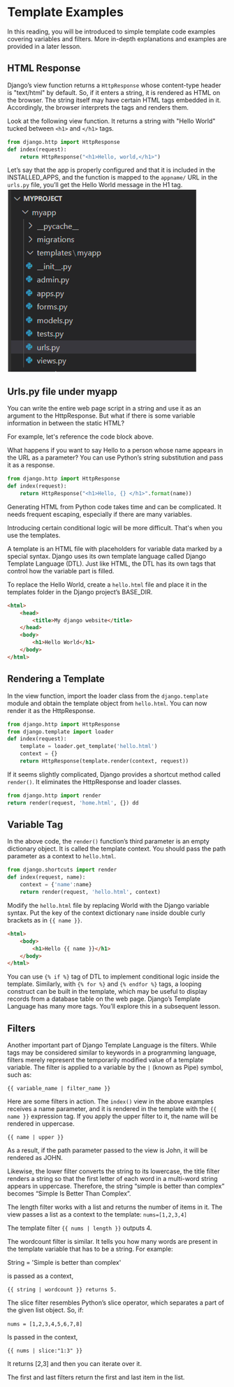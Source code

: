 # Template Examples

In this reading, you will be introduced to simple template code examples covering variables and filters. More in-depth explanations and examples are provided in a later lesson.

## HTML Response

Django’s view function returns a `HttpResponse` whose content-type header is "text/html" by default. So, if it enters a string, it is rendered as HTML on the browser. The string itself may have certain HTML tags embedded in it. Accordingly, the browser interprets the tags and renders them.

Look at the following view function. It returns a string with "Hello World" tucked between `<h1>` and `</h1>` tags.

```python
from django.http import HttpResponse
def index(request):
    return HttpResponse("<h1>Hello, world,</h1>")
```

Let’s say that the app is properly configured and that it is included in the INSTALLED_APPS, and the function is mapped to the `appname/` URL in the `urls.py` file, you’ll get the Hello World message in the H1 tag.
![alt text](image-1.png)

## Urls.py file under myapp

You can write the entire web page script in a string and use it as an argument to the HttpResponse. But what if there is some variable information in between the static HTML?

For example, let's reference the code block above.

What happens if you want to say Hello to a person whose name appears in the URL as a parameter? You can use Python’s string substitution and pass it as a response.

```python
from django.http import HttpResponse
def index(request):
    return HttpResponse("<h1>Hello, {} </h1>".format(name))
```

Generating HTML from Python code takes time and can be complicated. It needs frequent escaping, especially if there are many variables.

Introducing certain conditional logic will be more difficult. That's when you use the templates.

A template is an HTML file with placeholders for variable data marked by a special syntax. Django uses its own template language called Django Template Language (DTL). Just like HTML, the DTL has its own tags that control how the variable part is filled.

To replace the Hello World, create a `hello.html` file and place it in the templates folder in the Django project’s BASE_DIR.

```html
<html>
    <head>
        <title>My django website</title>
    </head>
    <body>
        <h1>Hello World</h1>
    </body>
</html>
```

## Rendering a Template

In the view function, import the loader class from the `django.template` module and obtain the template object from `hello.html`. You can now render it as the HttpResponse.

```python
from django.http import HttpResponse
from django.template import loader
def index(request):
    template = loader.get_template('hello.html')
    context = {}
    return HttpResponse(template.render(context, request))

```

If it seems slightly complicated, Django provides a shortcut method called `render()`. It eliminates the HttpResponse and loader classes.

```python
from django.http import render
return render(request, 'home.html', {}) dd
```

## Variable Tag

In the above code, the `render()` function’s third parameter is an empty dictionary object. It is called the template context. You should pass the path parameter as a context to `hello.html`.

```python
from django.shortcuts import render
def index(request, name):
    context = {'name':name}
    return render(request, 'hello.html', context)
```

Modify the `hello.html` file by replacing World with the Django variable syntax. Put the key of the context dictionary `name` inside double curly brackets as in `{{ name }}`.

```html
<html>
    <body>
        <h1>Hello {{ name }}</h1>
    </body>
</html>
```

You can use `{% if %}` tag of DTL to implement conditional logic inside the template. Similarly, with `{% for %}` and `{% endfor %}` tags, a looping construct can be built in the template, which may be useful to display records from a database table on the web page. Django’s Template Language has many more tags. You’ll explore this in a subsequent lesson.

## Filters

Another important part of Django Template Language is the filters. While tags may be considered similar to keywords in a programming language, filters merely represent the temporarily modified value of a template variable. The filter is applied to a variable by the `|` (known as Pipe) symbol, such as:

```plaintext
{{ variable_name | filter_name }}
```

Here are some filters in action. The `index()` view in the above examples receives a name parameter, and it is rendered in the template with the `{{ name }}` expression tag. If you apply the upper filter to it, the name will be rendered in uppercase.

```plaintext
{{ name | upper }}
```

As a result, if the path parameter passed to the view is John, it will be rendered as JOHN.

Likewise, the lower filter converts the string to its lowercase, the title filter renders a string so that the first letter of each word in a multi-word string appears in uppercase. Therefore, the string “simple is better than complex” becomes “Simple Is Better Than Complex”.

The length filter works with a list and returns the number of items in it. The view passes a list as a context to the template: `nums=[1,2,3,4]`

The template filter `{{ nums | length }}` outputs 4.

The wordcount filter is similar. It tells you how many words are present in the template variable that has to be a string. For example:

String = 'Simple is better than complex' 

is passed as a context,

```plaintext
{{ string | wordcount }} returns 5.
```

The slice filter resembles Python’s slice operator, which separates a part of the given list object. So, if:

`nums = [1,2,3,4,5,6,7,8]`

Is passed in the context,

```plaintext
{{ nums | slice:"1:3" }}
```

It returns [2,3] and then you can iterate over it.

The first and last filters return the first and last item in the list.
